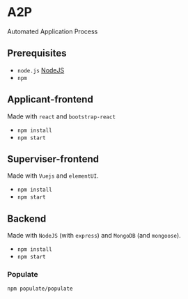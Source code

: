 # A2P
Automated Application Process

## Prerequisites
* `node.js` [NodeJS](https://nodejs.org/en/)
* `npm`

## Applicant-frontend

Made with `react` and `bootstrap-react`

* `npm install`
* `npm start`

## Superviser-frontend

Made with `Vuejs` and `elementUI`.
* `npm install`
* `npm start`

## Backend

Made with `NodeJS` (with `express`) and `MongoDB` (and `mongoose`).

* `npm install`
* `npm start`

### Populate

`npm populate/populate`
